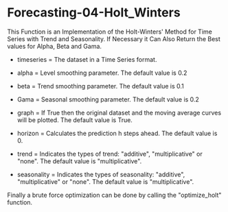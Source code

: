 # Forecasting-04-Holt_Winters

This Function is an Implementation of the Holt-Winters' Method for Time Series with Trend and Seasonality. If Necessary it Can Also Return the Best values for Alpha, Beta and Gama.

* timeseries = The dataset in a Time Series format.

* alpha = Level smoothing parameter. The default value is 0.2

* beta = Trend smoothing parameter. The default value is 0.1

* Gama = Seasonal smoothing parameter. The default value is 0.2

* graph = If True then the original dataset and the moving average curves will be plotted. The default value is True.

* horizon = Calculates the prediction h steps ahead. The default value is 0.

* trend = Indicates the types of trend: "additive", "multiplicative" or "none". The default value is "multiplicative".

* seasonality = Indicates the types of seasonality: "additive", "multiplicative" or "none". The default value is "multiplicative".

Finally a brute force optimization can be done by calling the "optimize_holt" function.
